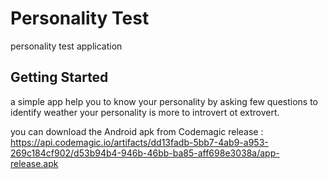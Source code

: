 # Personality Test

personality test application

## Getting Started

a simple app help you to know your  personality by asking few questions to identify weather your personality is more to introvert ot extrovert.

you can download the Android apk from Codemagic release :
https://api.codemagic.io/artifacts/dd13fadb-5bb7-4ab9-a953-269c184cf902/d53b94b4-946b-46bb-ba85-aff698e3038a/app-release.apk




